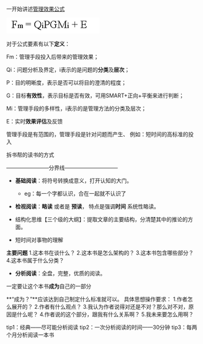 一开始讲述[管理效果公式](http://blog.hiddenwangcc.com/archives/2780)

![](./_image/2017-03-31-22-21-17.jpg)


对于公式要素有以下**定义**：

Fm：管理手段投入后带来的管理效果；

Qi：问题分析及界定，i表示的是问题的**分类**及**层次**；

P：目的明晰度，表示是否可以将目的澄清的程度；

G：目标**有效性**，表示目标是否有效，可用SMART+正向+平衡来进行判断；

Mi：管理手段的多样性，i表示的是管理方法的分类及层次；

E：实时**效果评估**及反馈

管理手段是有范围的，管理手段是针对问题而产生、
例如：短时间的高标准的投入

拆书帮的读书的方式

————————分界线——————————
- **基础阅读**：将符号转换成意义，打开认知的大门。
  - eg：每一个字都认识，合在一起就不认识了

- **检视阅读**：**略读** 或者是 **预读**， 特点是强调**时间** 系统性略读。
 - 结构化思维【三个级的大纲】：提取文章的主要结构，分清楚其中的推论的方面。
 - 短时间对事物的理解

**主要问题**
1.这本书在谈什么？
2.这本书是怎么架构的？
3.这本书包含哪些部分？
4.这本书属于什么分类？

- **分析阅读**：全盘，完整，优质的阅读。

一定要让这个本书**成为**自己的一部分

**“成为？”**应该达到自己制定什么标准就可以。
具体思想操作要求：
1.作者怎么展开的？
2.作者有什么观点？
3.我认为作者说得对还是不对？那么对不对，原因是什么呢？
4.作者说的这个部分，跟我有什么关系啊？
5.我未来要怎么用啊？

tip1：经典——尽可能分析阅读
tip2：一次分析阅读的时间——30分钟
tip3：每两个月分析阅读一本书


